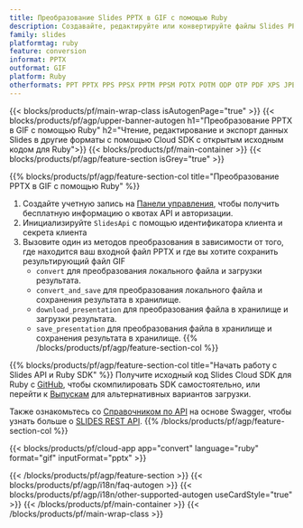 ```yaml
---
title: Преобразование Slides PPTX в GIF с помощью Ruby
description: Создавайте, редактируйте или конвертируйте файлы Slides PPTX в GIF с помощью REST API и Ruby SDK с открытым исходным кодом
family: slides
platformtag: ruby
feature: conversion
informat: PPTX
outformat: GIF
platform: Ruby
otherformats: PPT PPTX PPS PPSX PPTM PPSM POTX POTM ODP OTP PDF XPS JPEG PNG BMP TIFF SVG HTML SWF HTML5 XAML MPEG4
---
```


{{< blocks/products/pf/main-wrap-class isAutogenPage="true" >}}
{{< blocks/products/pf/agp/upper-banner-autogen h1="Преобразование PPTX в GIF с помощью Ruby" h2="Чтение, редактирование и экспорт данных Slides в другие форматы с помощью Cloud SDK с открытым исходным кодом для Ruby">}}
{{< blocks/products/pf/main-container >}}
{{< blocks/products/pf/agp/feature-section isGrey="true" >}}

{{% blocks/products/pf/agp/feature-section-col title="Преобразование PPTX в GIF с помощью Ruby" %}}
1. Создайте учетную запись на <a href="https://dashboard.aspose.cloud/">Панели управления</a>, чтобы получить бесплатную информацию о квотах API и авторизации.
1. Инициализируйте ```SlidesApi``` с помощью идентификатора клиента и секрета клиента
1. Вызовите один из методов преобразования в зависимости от того, где находится ваш входной файл PPTX и где вы хотите сохранить результирующий файл GIF
    - ```convert``` для преобразования локального файла и загрузки результата.
    - ```convert_and_save``` для преобразования локального файла и сохранения результата в хранилище.
    - ```download_presentation``` для преобразования файла в хранилище и загрузки результата.
    - ```save_presentation``` для преобразования файла в хранилище и сохранения результата в хранилище.
{{% /blocks/products/pf/agp/feature-section-col %}}

{{% blocks/products/pf/agp/feature-section-col title="Начать работу с Slides API и Ruby SDK" %}}
Получите исходный код Slides Cloud SDK для Ruby с [GitHub](https://github.com/aspose-slides-cloud/aspose-slides-cloud-ruby), чтобы скомпилировать SDK самостоятельно, или перейти к [Выпускам](https://releases.aspose.cloud/) для альтернативных вариантов загрузки.

Также ознакомьтесь со [Справочником по API](https://apireference.aspose.cloud/slides/) на основе Swagger, чтобы узнать больше о [SLIDES REST API](https://products.aspose.cloud/slides/curl/).
{{% /blocks/products/pf/agp/feature-section-col %}}

{{< blocks/products/pf/cloud-app app="convert" language="ruby" format="gif" inputFormat="pptx" >}}

{{< /blocks/products/pf/agp/feature-section >}}
{{< blocks/products/pf/agp/i18n/faq-autogen >}}
{{< blocks/products/pf/agp/i18n/other-supported-autogen useCardStyle="true" >}}
{{< /blocks/products/pf/main-container >}}
{{< /blocks/products/pf/main-wrap-class >}}